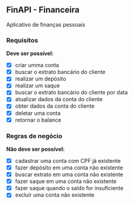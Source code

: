 ## FinAPI - Financeira

Aplicativo de finanças pessoais

### Requisitos

**Deve ser possível:**

- [x] criar umma conta
- [x] buscar o extrato bancário do cliente
- [x] realizar um depósito
- [x] realizar um saque
- [x] buscar o extrato bancário do cliente por data
- [x] atualizar dados da conta do cliente
- [x] obter dados da conta do cliente
- [x] deletar uma conta
- [x] retornar o balance

### Regras de negócio

**Não deve ser possível:**

- [x] cadastrar uma conta com CPF já existente
- [x] fazer depósito em uma conta não existente
- [x] buscar extrato em uma conta não existente
- [x] fazer saque em uma conta não existente
- [x] fazer saque quando o saldo for insuficiente
- [x] excluir uma conta não existente

